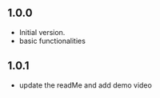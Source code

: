 ## 1.0.0
* Initial version.
* basic functionalities 
## 1.0.1
* update the readMe and add demo video